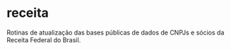 # receita
Rotinas de atualização das bases públicas de dados de CNPJs e sócios da Receita Federal do Brasil.
